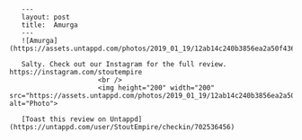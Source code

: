 
       ---
       layout: post
       title:  Amurga
       ---
       ![Amurga](https://assets.untappd.com/photos/2019_01_19/12ab14c240b3856ea2a50f4363566ad2_200x200.jpeg)

       Salty. Check out our Instagram for the full review. https://instagram.com/stoutempire
						  <br />
						  <img height="200" width="200" src="https://assets.untappd.com/photos/2019_01_19/12ab14c240b3856ea2a50f4363566ad2_200x200.jpeg" alt="Photo">         
						
       [Toast this review on Untappd](https://untappd.com/user/StoutEmpire/checkin/702536456)
       